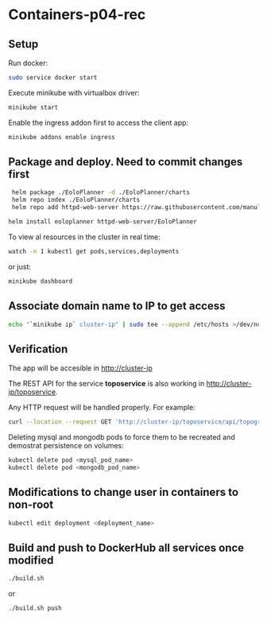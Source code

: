 # Containers-p04-rec

## Setup

Run docker:

```sh
sudo service docker start
```

Execute minikube with virtualbox driver:

```sh
minikube start
```

Enable the ingress addon first to access the client app:

```sh
minikube addons enable ingress
```

## Package and deploy. Need to commit changes first

```sh
 helm package ./EoloPlanner -d ./EoloPlanner/charts
 helm repo index ./EoloPlanner/charts
 helm repo add httpd-web-server https://raw.githubusercontent.com/manulorente/mcloudapps-M3/main/Containers-P04-rec/EoloPlanner/charts/
```

```sh
helm install eoloplanner httpd-web-server/EoloPlanner
```

To view al resources in the cluster in real time:

```sh
watch -n 1 kubectl get pods,services,deployments
```

or just:

```sh
minikube dashboard
```

## Associate domain name to IP to get access

```sh
echo "`minikube ip` cluster-ip" | sudo tee --append /etc/hosts >/dev/null
```

## Verification

The app will be accesible in [http://cluster-ip](http://cluster-ip)

The REST API for the service **toposervice** is also working in [http://cluster-ip/toposervice](http://cluster-ip/toposervice).

Any HTTP request will be handled properly. For example:

```sh
curl --location --request GET 'http://cluster-ip/toposervice/api/topographicdetails/sevilla'
```

Deleting mysql and mongodb pods to force them to be recreated and demostrat persistence on volumes:

```sh
kubectl delete pod <mysql_pod_name>
kubectl delete pod <mongodb_pod_name>
```

## Modifications to change user in containers to non-root

```sh
kubectl edit deployment <deployment_name>
```

## Build and push to DockerHub all services once modified  

```sh
./build.sh
```

or

```sh
./build.sh push
```
